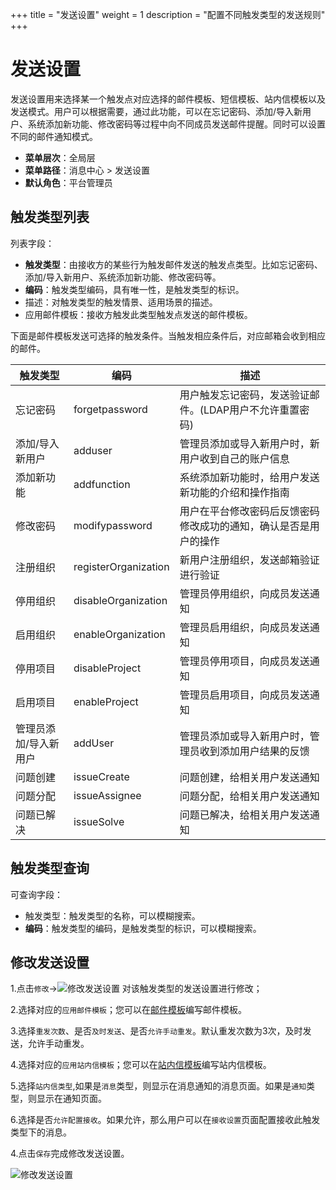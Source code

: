 ﻿+++
title = "发送设置"
weight = 1
description = "配置不同触发类型的发送规则"
+++

# 发送设置

发送设置用来选择某一个触发点对应选择的邮件模板、短信模板、站内信模板以及发送模式。用户可以根据需要，通过此功能，可以在忘记密码、添加/导入新用户、系统添加新功能、修改密码等过程中向不同成员发送邮件提醒。同时可以设置不同的邮件通知模式。


- **菜单层次**：全局层
- **菜单路径**：消息中心 > 发送设置
- **默认角色**：平台管理员

## 触发类型列表

列表字段：

- **触发类型**：由接收方的某些行为触发邮件发送的触发点类型。比如忘记密码、添加/导入新用户、系统添加新功能、修改密码等。
- **编码**：触发类型编码，具有唯一性，是触发类型的标识。
- 描述：对触发类型的触发情景、适用场景的描述。
- 应用邮件模板：接收方触发此类型触发点发送的邮件模板。

下面是邮件模板发送可选择的触发条件。当触发相应条件后，对应邮箱会收到相应的邮件。

| 触发类型 | 编码 | 描述 |
| --- | --- | --- |
忘记密码 | forgetpassword | 用户触发忘记密码，发送验证邮件。(LDAP用户不允许重置密码)
添加/导入新用户 | adduser | 管理员添加或导入新用户时，新用户收到自己的账户信息
添加新功能 | addfunction | 系统添加新功能时，给用户发送新功能的介绍和操作指南
修改密码 | modifypassword | 用户在平台修改密码后反馈密码修改成功的通知，确认是否是用户的操作
注册组织 | registerOrganization | 新用户注册组织，发送邮箱验证进行验证
停用组织 | disableOrganization | 管理员停用组织，向成员发送通知
启用组织 | enableOrganization | 管理员启用组织，向成员发送通知
停用项目 | disableProject | 管理员停用项目，向成员发送通知
启用项目 | enableProject | 管理员启用项目，向成员发送通知
管理员添加/导入新用户 | addUser | 管理员添加或导入新用户时，管理员收到添加用户结果的反馈
问题创建 | issueCreate | 问题创建，给相关用户发送通知
问题分配 | issueAssignee | 问题分配，给相关用户发送通知
问题已解决 | issueSolve | 问题已解决，给相关用户发送通知


## 触发类型查询

可查询字段：

- 触发类型：触发类型的名称，可以模糊搜索。
- **编码**：触发类型的编码，是触发类型的标识，可以模糊搜索。

## 修改发送设置

1.点击`修改`→![修改发送设置](/docs/user-guide/system-configuration/message/image/update.png) 对该触发类型的发送设置进行修改；

2.选择对应的`应用邮件模板`；您可以在[邮件模板](../email-template)编写邮件模板。

3.选择`重发次数`、是否`及时发送`、是否`允许手动重发`。默认重发次数为3次，及时发送，允许手动重发。

4.选择对应的`应用站内信模板`；您可以在[站内信模板](../stationletter-template)编写站内信模板。

5.选择`站内信类型`,如果是`消息`类型，则显示在消息通知的消息页面。如果是`通知`类型，则显示在通知页面。

6.选择是否`允许配置接收`。如果允许，那么用户可以在`接收设置`页面配置接收此触发类型下的消息。

4.点击`保存`完成修改发送设置。

![修改发送设置](/docs/user-guide/system-configuration/message/image/update-send.png)





